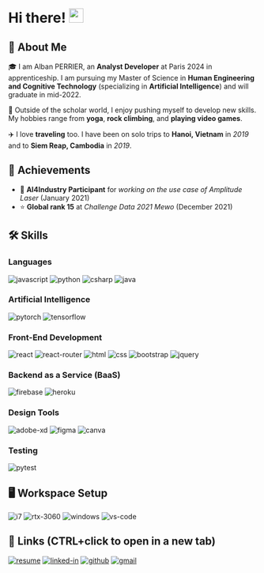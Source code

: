 # Hi there! <img src="https://media.giphy.com/media/hvRJCLFzcasrR4ia7z/giphy.gif" width="29px">

## 🚀 About Me

🎓 I am Alban PERRIER, an **Analyst Developer** at Paris 2024 in apprenticeship. I am pursuing my Master of Science in **Human Engineering and Cognitive Technology** (specializing in **Artificial Intelligence**) and will graduate in mid-2022.

🎸 Outside of the scholar world, I enjoy pushing myself to develop new skills. My hobbies range from **yoga**, **rock climbing**, and **playing video games**.

✈️ I love **traveling** too. I have been on solo trips to **Hanoi, Vietnam** in _2019_ and to **Siem Reap, Cambodia** in _2019_.

## 🏅 Achievements
-   🤝 **AI4Industry Participant** for _working on the use case of Amplitude Laser_ (January 2021)
-   ⭐ **Global rank 15** at _Challenge Data 2021 Mewo_ (December 2021)

## 🛠️ Skills

### Languages

![javascript](https://img.shields.io/badge/JavaScript-323330?style=for-the-badge&logo=javascript&logoColor=F7DF1E)
![python](https://img.shields.io/badge/Python-3776AB?style=for-the-badge&logo=python&logoColor=white)
![csharp](https://img.shields.io/badge/CSharp-239120?style=for-the-badge&logo=csharp&logoColor=white)
![java](https://img.shields.io/badge/Java-007396?style=for-the-badge&logo=Java&logoColor=white)

### Artificial Intelligence

![pytorch](https://img.shields.io/badge/PyTorch-EE4C2C?style=for-the-badge&logo=PyTorch&logoColor=white)
![tensorflow](https://img.shields.io/badge/TensorFlow-FF6F00?style=for-the-badge&logo=TensorFlow&logoColor=white)

### Front-End Development

![react](https://img.shields.io/badge/React-20232A?style=for-the-badge&logo=react&logoColor=61DAFB)
![react-router](https://img.shields.io/badge/React_Router-CA4245?style=for-the-badge&logo=react-router&logoColor=white)
![html](https://img.shields.io/badge/HTML5-E34F26?style=for-the-badge&logo=html5&logoColor=white)
![css](https://img.shields.io/badge/CSS3-1572B6?style=for-the-badge&logo=css3&logoColor=white)
![bootstrap](https://img.shields.io/badge/Bootstrap-563D7C?style=for-the-badge&logo=bootstrap&logoColor=white)
![jquery](https://img.shields.io/badge/jQuery-0769AD?style=for-the-badge&logo=jquery&logoColor=white)

### Backend as a Service (BaaS)

![firebase](https://img.shields.io/badge/Firebase-ffaa00?style=for-the-badge&logo=Firebase&logoColor=white)
![heroku](https://img.shields.io/badge/Heroku-430098?style=for-the-badge&logo=heroku&logoColor=white)

### Design Tools

![adobe-xd](https://img.shields.io/badge/abode_xd-470137?style=for-the-badge&logo=adobe-xd&logoColor=white)
![figma](https://img.shields.io/badge/figma-000000?style=for-the-badge&logo=figma&logoColor=white)
![canva](https://img.shields.io/badge/canva-00C4CC?style=for-the-badge&logo=canva&logoColor=white)

### Testing

![pytest](https://img.shields.io/badge/Pytest-3776AB?style=for-the-badge&logo=python&logoColor=white)

## 🖥️ Workspace Setup

![i7](https://img.shields.io/badge/Intel-0071C5?style=for-the-badge&logo=Intel&logoColor=white)
![rtx-3060](https://img.shields.io/badge/NVIDIA-RTX_3060?style=for-the-badge&logo=nvidia&logoColor=white)
![windows](https://img.shields.io/badge/Windows_10-0078D6?style=for-the-badge&logo=windows&logoColor=white)
![vs-code](https://img.shields.io/badge/VS_Code-007ACC?style=for-the-badge&logo=Visual-Studio-Code&logoColor=white)

## 🔗 Links (CTRL+click to open in a new tab)

[![resume](https://img.shields.io/badge/Resume-4285F4?style=for-the-badge&logo=read-the-docs&logoColor=white)](https://drive.google.com/file/d/14g5PVDUvupQOJoas_JePt-qDf0OcA0Bb/view?usp=sharing)
[![linked-in](https://img.shields.io/badge/Linked_In-0077B5?style=for-the-badge&logo=LinkedIn&logoColor=white)](https://www.linkedin.com/in/alban-ja-perrier/)
[![github](https://img.shields.io/badge/GitHub-000000?style=for-the-badge&logo=GitHub&logoColor=white)](https://github.com/aperrier004)
[![gmail](https://img.shields.io/badge/Gmail-D14836?style=for-the-badge&logo=Gmail&logoColor=white)](mailto:aperrier004@ensc.fr)
